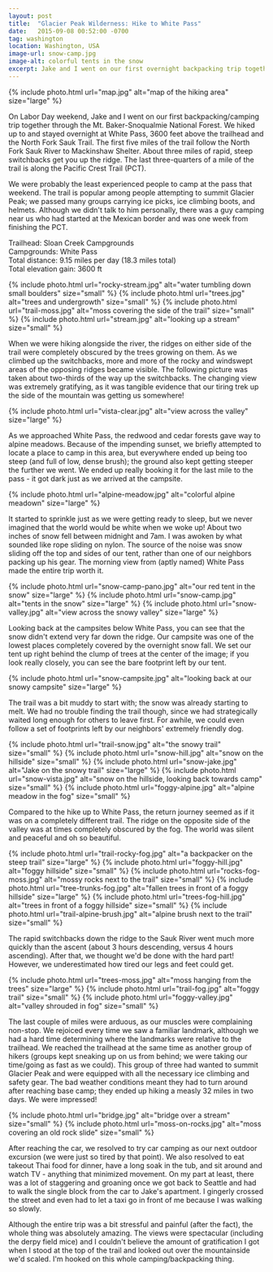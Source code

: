 ```yaml
---
layout: post
title:  "Glacier Peak Wilderness: Hike to White Pass"
date:   2015-09-08 00:52:00 -0700
tag: washington
location: Washington, USA
image-url: snow-camp.jpg
image-alt: colorful tents in the snow
excerpt: Jake and I went on our first overnight backpacking trip together, and were treated to surprise overnight snow.
---
```

<div class='img-gallery'>
{% include photo.html url="map.jpg" alt="map of the hiking area" size="large" %}
</div>

On Labor Day weekend, Jake and I went on our first backpacking/camping trip together through the Mt. Baker-Snoqualmie National Forest. We hiked up to and stayed overnight at White Pass, 3600 feet above the trailhead and the North Fork Sauk Trail. The first five miles of the trail follow the North Fork Sauk River to Mackinshaw Shelter. About three miles of rapid, steep switchbacks get you up the ridge. The last three-quarters of a mile of the trail is along the Pacific Crest Trail (PCT).

We were probably the least experienced people to camp at the pass that weekend. The trail is popular among people attempting to summit Glacier Peak; we passed many groups carrying ice picks, ice climbing boots, and helmets. Although we didn't talk to him personally, there was a guy camping near us who had started at the Mexican border and was one week from finishing the PCT.

Trailhead: Sloan Creek Campgrounds  
Campgrounds: White Pass  
Total distance: 9.15 miles per day (18.3 miles total)  
Total elevation gain: 3600 ft

<div class='img-gallery'>
{% include photo.html url="rocky-stream.jpg" alt="water tumbling down small boulders" size="small" %}
{% include photo.html url="trees.jpg" alt="trees and undergrowth" size="small" %}
{% include photo.html url="trail-moss.jpg" alt="moss covering the side of the trail" size="small" %}
{% include photo.html url="stream.jpg" alt="looking up a stream" size="small" %}
</div>

When we were hiking alongside the river, the ridges on either side of the trail were completely obscured by the trees growing on them. As we climbed up the switchbacks, more and more of the rocky and windswept areas of the opposing ridges became visible. The following picture was taken about two-thirds of the way up the switchbacks. The changing view was extremely gratifying, as it was tangible evidence that our tiring trek up the side of the mountain was getting us somewhere!

<div class='img-gallery'>
{% include photo.html url="vista-clear.jpg" alt="view across the valley" size="large" %}
</div>

As we approached White Pass, the redwood and cedar forests gave way to alpine meadows. Because of the impending sunset, we briefly attempted to locate a place to camp in this area, but everywhere ended up being too steep (and full of low, dense brush); the ground also kept getting steeper the further we went. We ended up really booking it for the last mile to the pass - it got dark just as we arrived at the campsite.

<div class='img-gallery'>
{% include photo.html url="alpine-meadow.jpg" alt="colorful alpine meadown" size="large" %}
</div>

It started to sprinkle just as we were getting ready to sleep, but we never imagined that the world would be white when we woke up! About two inches of snow fell between midnight and 7am. I was awoken by what sounded like rope sliding on nylon. The source of the noise was snow sliding off the top and sides of our tent, rather than one of our neighbors packing up his gear. The morning view from (aptly named) White Pass made the entire trip worth it.

<div class='img-gallery'>
{% include photo.html url="snow-camp-pano.jpg" alt="our red tent in the snow" size="large" %}
{% include photo.html url="snow-camp.jpg" alt="tents in the snow" size="large" %}
{% include photo.html url="snow-valley.jpg" alt="view across the snowy valley" size="large" %}
</div>

Looking back at the campsites below White Pass, you can see that the snow didn't extend very far down the ridge. Our campsite was one of the lowest places completely covered by the overnight snow fall. We set our tent up right behind the clump of trees at the center of the image; if you look really closely, you can see the bare footprint left by our tent.

<div class='img-gallery'>
{% include photo.html url="snow-campsite.jpg" alt="looking back at our snowy campsite" size="large" %}
</div>

The trail was a bit muddy to start with; the snow was already starting to melt. We had no trouble finding the trail though, since we had strategically waited long enough for others to leave first. For awhile, we could even follow a set of footprints left by our neighbors' extremely friendly dog.

<div class='img-gallery'>
{% include photo.html url="trail-snow.jpg" alt="the snowy trail" size="small" %}
{% include photo.html url="snow-hill.jpg" alt="snow on the hillside" size="small" %}
{% include photo.html url="snow-jake.jpg" alt="Jake on the snowy trail" size="large" %}
{% include photo.html url="snow-vista.jpg" alt="snow on the hillside, looking back towards camp" size="small" %}
{% include photo.html url="foggy-alpine.jpg" alt="alpine meadow in the fog" size="small" %}
</div>

Compared to the hike up to White Pass, the return journey seemed as if it was on a completely different trail. The ridge on the opposite side of the valley was at times completely obscured by the fog. The world was silent and peaceful and oh so beautiful.

<div class='img-gallery'>
{% include photo.html url="trail-rocky-fog.jpg" alt="a backpacker on the steep trail" size="large" %}
{% include photo.html url="foggy-hill.jpg" alt="foggy hillside" size="small" %}
{% include photo.html url="rocks-fog-moss.jpg" alt="mossy rocks next to the trail" size="small" %}
{% include photo.html url="tree-trunks-fog.jpg" alt="fallen trees in front of a foggy hillside" size="large" %}
{% include photo.html url="trees-fog-hill.jpg" alt="trees in front of a foggy hillside" size="small" %}
{% include photo.html url="trail-alpine-brush.jpg" alt="alpine brush next to the trail" size="small" %}
</div>

The rapid switchbacks down the ridge to the Sauk River went much more quickly than the ascent (about 3 hours descending, versus 4 hours ascending). After that, we thought we'd be done with the hard part! However, we underestimated how tired our legs and feet could get.

<div class='img-gallery'>
{% include photo.html url="trees-moss.jpg" alt="moss hanging from the trees" size="large" %}
{% include photo.html url="trail-fog.jpg" alt="foggy trail" size="small" %}
{% include photo.html url="foggy-valley.jpg" alt="valley shrouded in fog" size="small" %}
</div>

The last couple of miles were arduous, as our muscles were complaining non-stop. We rejoiced every time we saw a familiar landmark, although we had a hard time determining where the landmarks were relative to the trailhead. We reached the trailhead at the same time as another group of hikers (groups kept sneaking up on us from behind; we were taking our time/going as fast as we could). This group of three had wanted to summit Glacier Peak and were equipped with all the necessary ice climbing and safety gear. The bad weather conditions meant they had to turn around after reaching base camp; they ended up hiking a measly 32 miles in two days. We were impressed!

<div class='img-gallery'>
{% include photo.html url="bridge.jpg" alt="bridge over a stream" size="small" %}
{% include photo.html url="moss-on-rocks.jpg" alt="moss covering an old rock slide" size="small" %}
</div>

After reaching the car, we resolved to try car camping as our next outdoor excursion (we were just so tired by that point). We also resolved to eat takeout Thai food for dinner, have a long soak in the tub, and sit around and watch TV - anything that minimized movement. On my part at least, there was a lot of staggering and groaning once we got back to Seattle and had to walk the single block from the car to Jake's apartment. I gingerly crossed the street and even had to let a taxi go in front of me because I was walking so slowly.

Although the entire trip was a bit stressful and painful (after the fact), the whole thing was absolutely amazing. The views were spectacular (including the derpy field mice) and I couldn't believe the amount of gratification I got when I stood at the top of the trail and looked out over the mountainside we'd scaled. I'm hooked on this whole camping/backpacking thing.
